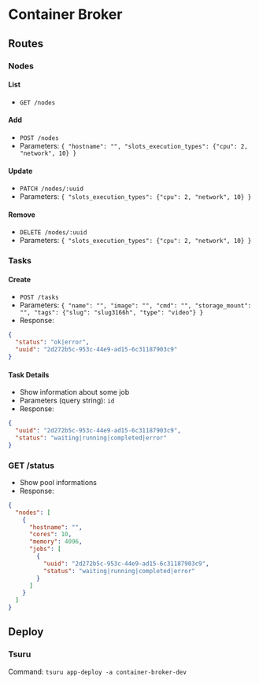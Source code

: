 # Container Broker

## Routes

### Nodes

#### List
  - `GET /nodes`

#### Add
  - `POST /nodes`
  - Parameters: `{ "hostname": "", "slots_execution_types": {"cpu": 2, "network", 10} }`

#### Update
  - `PATCH /nodes/:uuid`
  - Parameters: `{ "slots_execution_types": {"cpu": 2, "network", 10} }`

#### Remove
  - `DELETE /nodes/:uuid`
  - Parameters: `{ "slots_execution_types": {"cpu": 2, "network", 10} }`

### Tasks

#### Create
  - `POST /tasks`
  - Parameters: `{ "name": "", "image": "", "cmd": "", "storage_mount": "", "tags": {"slug": "slug3166h", "type": "video"} }`
  - Response:
  ```json
  {
    "status": "ok|error",
    "uuid": "2d272b5c-953c-44e9-ad15-6c31187903c9"
  }
  ```

#### Task Details
  - Show information about some job
  - Parameters (query string): `id`
  - Response:
  ```json
  {
    "uuid": "2d272b5c-953c-44e9-ad15-6c31187903c9",
    "status": "waiting|running|completed|error"
  }
  ```

### GET /status
  - Show pool informations
  - Response:
  ```json
  {
    "nodes": [
      {
        "hostname": "",
        "cores": 10,
        "memory": 4096,
        "jobs": [
          {
            "uuid": "2d272b5c-953c-44e9-ad15-6c31187903c9",
            "status": "waiting|running|completed|error"
          }
        ]
      }
    ]
  }
  ```

## Deploy

### Tsuru
Command: `tsuru app-deploy -a container-broker-dev`










